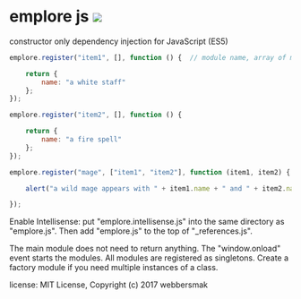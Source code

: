 # emplore js ![](https://summonstrike.com/images/15.png "")

constructor only dependency injection for JavaScript (ES5)

```javascript
emplore.register("item1", [], function () {  // module name, array of modules we need, the module itself

    return {
        name: "a white staff"
    };
});

emplore.register("item2", [], function () {

    return {
        name: "a fire spell"
    };
});

emplore.register("mage", ["item1", "item2"], function (item1, item2) {

    alert("a wild mage appears with " + item1.name + " and " + item2.name);

});
```

Enable Intellisense: put "emplore.intellisense.js" into the same directory as "emplore.js". Then add "emplore.js" to the top of "_references.js".


The main module does not need to return anything. The "window.onload" event starts the modules.
All modules are registered as singletons. Create a factory module if you need multiple instances of a class.

license: MIT License, Copyright (c) 2017 webbersmak
